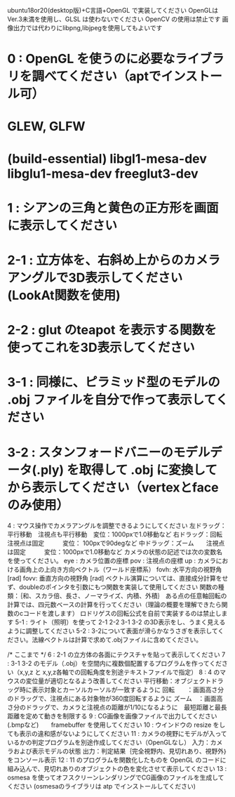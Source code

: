ubuntu18or20(desktop版)+C言語+OpenGL で実装してください
OpenGLは Ver.3未満を使用し、GLSL は使わないでください
OpenCV の使用は禁止です
画像出力では代わりにlibpng,libjpegを使用してもよいです

# 0   : OpenGL を使うのに必要なライブラリを調べてください（aptでインストール可）
# GLEW, GLFW
# (build-essential) libgl1-mesa-dev libglu1-mesa-dev freeglut3-dev
# 1   : シアンの三角と黄色の正方形を画面に表示してください
# 2-1 : 立方体を、右斜め上からのカメラアングルで3D表示してください(LookAt関数を使用)
# 2-2 : glut のteapot を表示する関数を使ってこれを3D表示してください
# 3-1 : 同様に、ピラミッド型のモデルの .obj ファイルを自分で作って表示してください
# 3-2 : スタンフォードバニーのモデルデータ(.ply) を取得して .obj に変換してから表示してください（vertexとfaceのみ使用）
4   : マウス操作でカメラアングルを調整できるようにしてください
        左ドラッグ：平行移動　注視点も平行移動　変位：1000pxで1.0移動など
        右ドラッグ：回転　　　注視点は固定　　　変位： 100pxで90degなど
        中ドラッグ：ズーム　　注視点は固定　　　変位：1000pxで1.0移動など
      カメラの状態の記述では次の変数名を使ってください。
        eye : カメラ位置の座標
        pov : 注視点の座標 
        up  : カメラにおける画角上の上向き方向ベクトル（ワールド座標系）
        fovh: 水平方向の視野角 [rad]
        fovv: 垂直方向の視野角 [rad]
      ベクトル演算については、直接成分計算をせず、doubleのポインタを引数にもつ関数を実装して使用してください
        関数の種類：｛和、スカラ倍、長さ、ノーマライズ、内積、外積｝
      ある点の任意軸回転の計算では、四元数ベースの計算を行ってください（理論の概要を理解できたら関数のcコードを渡します）
      ロドリゲスの回転公式を自前で実装するのは禁止します
5-1 : ライト（照明）を使って 2-1 2-2 3-1 3-2 の3D表示をし、うまく見えるように調整してください
5-2 : 3-2について表面が滑らかなうさぎを表示してください。法線ベクトルは計算で求めて.objファイルに含めてください。

/* ここまで */
6   : 2-1 の立方体の各面にテクスチャを貼って表示してください
7   : 3-1 3-2 のモデル（.obj）を空間内に複数個配置するプログラムを作ってください（x,y,z と x,y,z各軸での回転角度を別途テキストファイルで指定）
8   : 4 のマウスの変位量が適切となるよう改善してください
        平行移動：オブジェクトドラッグ時に表示対象とカーソルカーソルが一致するように
        回転　　：画面高さ分のドラッグで、注視点にある対象物が360度回転するように
        ズーム　：画面高さ分のドラッグで、カメラと注視点の距離が1/10になるように　最短距離と最長距離を定めて動きを制限する
9   : CG画像を画像ファイルで出力してください(.bmpなど)　　framebuffer を使用してください
10  : ウインドウの resize をしても表示の違和感がないようにしてください
11  : カメラの視野にモデルが入っているかの判定プログラムを別途作成してください（OpenGLなし）
        入力：カメラおよび表示モデルの状態
	出力：判定結果｛完全視野内、見切れあり、視野外｝をコンソール表示
12  : 11 のプログラムを関数化したものを OpenGL のコードに組み込んで、見切れありのオブジェクトの色を変化させて表示してください
13  : osmesa を使ってオフスクリーンレンダリングでCG画像のファイルを生成してください
      (osmesaのライブラリは atp でインストールしてください)